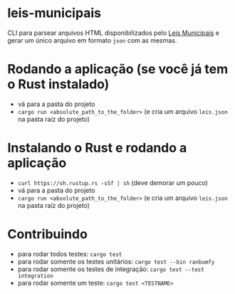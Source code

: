 # leis-municipais

CLI para parsear arquivos HTML disponibilizados pelo [Leis Municipais](leismunicipais.com.br) e gerar um único arquivo 
em formato `json` com as mesmas.

# Rodando a aplicação (se você já tem o Rust instalado)

* vá para a pasta do projeto
* `cargo run <absolute_path_to_the_folder>` (e cria um arquivo `leis.json` na pasta raíz do projeto)

# Instalando o Rust e rodando a aplicação

* `curl https://sh.rustup.rs -sSf | sh` (deve demorar um pouco)
* vá para a pasta do projeto
* `cargo run <absolute_path_to_the_folder>` (e cria um arquivo `leis.json` na pasta raíz do projeto)

# Contribuindo

* para rodar todos testes: `cargo test`
* para rodar somente os testes unitários: `cargo test --bin ranbumfy`
* para rodar somente os testes de integração: `cargo test --test integration`
* para rodar somente um teste: `cargo test <TESTNAME>`
